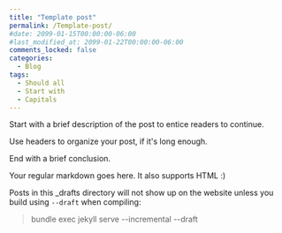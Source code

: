 ```yaml
---
title: "Template post"
permalink: /Template-post/
#date: 2099-01-15T00:00:00-06:00
#last_modified_at: 2099-01-22T00:00:00-06:00
comments_locked: false
categories:
  - Blog
tags:
  - Should all
  - Start with
  - Capitals
---
```


Start with a brief description of the post to entice readers to continue.

Use headers to organize your post, if it's long enough.

End with a brief conclusion.

Your regular markdown goes here. It also supports HTML :)

Posts in this _drafts directory will not show up on the website unless you build using `--draft` when compiling:

> bundle exec jekyll serve --incremental --draft
